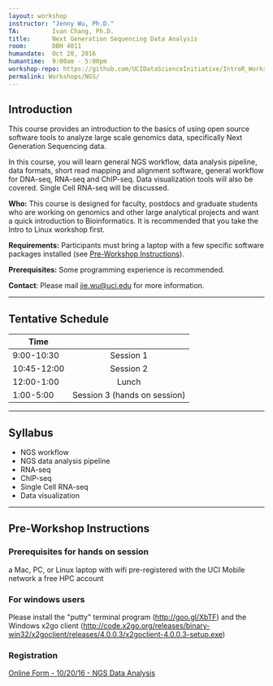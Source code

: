 ```yaml
---
layout: workshop
instructor: "Jenny Wu, Ph.D."
TA: 		Ivan Chang, Ph.D.
title: 		Next Generation Sequencing Data Analysis
room:		DBH 4011
humandate:	Oct 20, 2016
humantime:	9:00am - 5:00pm
workshop-repo: https://github.com/UCIDataScienceInitiative/IntroR_Workshop 
permalink: Workshops/NGS/
---
```


## Introduction

This course provides an introduction to the basics of using open source software tools to analyze large scale genomics data, specifically Next Generation Sequencing data.

In this course, you will learn general NGS workflow, data analysis pipeline, data formats, short read mapping and alignment software, general workflow for DNA-seq, RNA-seq and ChIP-seq. Data visualization tools will also be covered. Single Cell RNA-seq will be discussed.

**Who:** This course is designed for faculty, postdocs and graduate students who are working on genomics and other large analytical projects and want a quick introduction to Bioinformatics. It is recommended that you take the Intro to Linux workshop first. 

**Requirements:** Participants must bring a laptop with a few specific software packages installed (see [Pre-Workshop Instructions](#Instructions)). 

**Prerequisites:** Some programming experience is recommended. 

**Contact**: Please mail [jie.wu@uci.edu](mailto:jie.wu@uci.edu) for more information.

* * *



## <a name="Schedule"></a>Tentative Schedule

| Time	       	|           	|
| ------------- |:-------------:|
| 9:00-10:30   | Session 1		|
| 10:45-12:00   | Session 2   		|
| 12:00-1:00	| Lunch			|
| 1:00-5:00		| Session 3 (hands on session)|

* * *



## <a name="Syllabus"></a>Syllabus

* NGS workflow
* NGS data analysis pipeline
* RNA-seq
* ChIP-seq
* Single Cell RNA-seq
* Data visualization 

* * *


## <a name="Instructions"></a>Pre-Workshop Instructions

### Prerequisites for hands on session
a Mac, PC, or Linux laptop with wifi pre-registered with the UCI Mobile network
a free HPC account

### For windows users
Please install the "putty" terminal program (http://goo.gl/XbTF) and the Windows x2go client (http://code.x2go.org/releases/binary-win32/x2goclient/releases/4.0.0.3/x2goclient-4.0.0.3-setup.exe)

### <a name="Instructions"></a>Registration
<script type="text/javascript" src="https://uci-oai.formstack.com/forms/js.php/ngs_10202016"></script><noscript><a href="https://uci-oai.formstack.com/forms/ngs_10202016" title="Online Form">Online Form - 10/20/16 - NGS Data Analysis</a></noscript>


